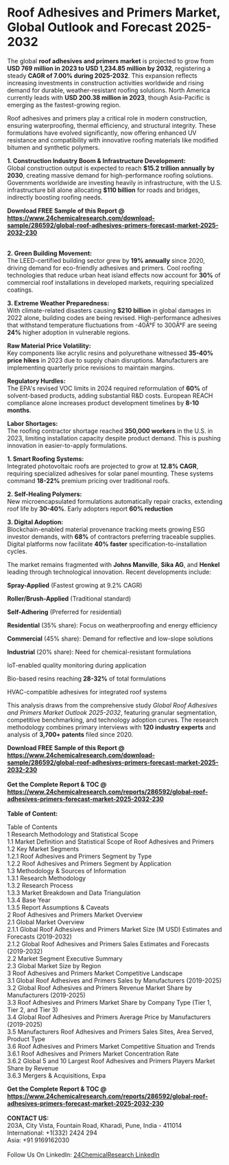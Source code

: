 <h1>Roof Adhesives and Primers Market, Global Outlook and Forecast 2025-2032</h1><p>The global <strong>roof adhesives and primers market</strong> is projected to grow from <strong>USD 769 million in 2023 to USD 1,234.85 million by 2032</strong>, registering a steady <strong>CAGR of 7.00% during 2025-2032</strong>. This expansion reflects increasing investments in construction activities worldwide and rising demand for durable, weather-resistant roofing solutions. North America currently leads with <strong>USD 200.38 million in 2023</strong>, though Asia-Pacific is emerging as the fastest-growing region.</p><p>Roof adhesives and primers play a critical role in modern construction, ensuring waterproofing, thermal efficiency, and structural integrity. These formulations have evolved significantly, now offering enhanced UV resistance and compatibility with innovative roofing materials like modified bitumen and synthetic polymers.</p><p><strong>1. Construction Industry Boom &amp; Infrastructure Development:</strong><br>
Global construction output is expected to reach <strong>$15.2 trillion annually by 2030</strong>, creating massive demand for high-performance roofing solutions. Governments worldwide are investing heavily in infrastructure, with the U.S. infrastructure bill alone allocating <strong>$110 billion</strong> for roads and bridges, indirectly boosting roofing needs.</p><div><b>Download FREE Sample of this Report @ 
            <a href="https://www.24chemicalresearch.com/download-sample/286592/global-roof-adhesives-primers-forecast-market-2025-2032-230">
            https://www.24chemicalresearch.com/download-sample/286592/global-roof-adhesives-primers-forecast-market-2025-2032-230</a></b></div><br><p><strong>2. Green Building Movement:</strong><br>
The LEED-certified building sector grew by <strong>19% annually</strong> since 2020, driving demand for eco-friendly adhesives and primers. Cool roofing technologies that reduce urban heat island effects now account for <strong>30%</strong> of commercial roof installations in developed markets, requiring specialized coatings.</p><p><strong>3. Extreme Weather Preparedness:</strong><br>
With climate-related disasters causing <strong>$210 billion</strong> in global damages in 2022 alone, building codes are being revised. High-performance adhesives that withstand temperature fluctuations from -40Â°F to 300Â°F are seeing <strong>24%</strong> higher adoption in vulnerable regions.</p><p><strong>Raw Material Price Volatility:</strong><br>
Key components like acrylic resins and polyurethane witnessed <strong>35-40% price hikes</strong> in 2023 due to supply chain disruptions. Manufacturers are implementing quarterly price revisions to maintain margins.</p><p><strong>Regulatory Hurdles:</strong><br>
The EPA's revised VOC limits in 2024 required reformulation of <strong>60%</strong> of solvent-based products, adding substantial R&amp;D costs. European REACH compliance alone increases product development timelines by <strong>8-10 months</strong>.</p><p><strong>Labor Shortages:</strong><br>
The roofing contractor shortage reached <strong>350,000 workers</strong> in the U.S. in 2023, limiting installation capacity despite product demand. This is pushing innovation in easier-to-apply formulations.</p><p><strong>1. Smart Roofing Systems:</strong><br>
Integrated photovoltaic roofs are projected to grow at <strong>12.8% CAGR</strong>, requiring specialized adhesives for solar panel mounting. These systems command <strong>18-22%</strong> premium pricing over traditional roofs.</p><p><strong>2. Self-Healing Polymers:</strong><br>
New microencapsulated formulations automatically repair cracks, extending roof life by <strong>30-40%</strong>. Early adopters report <strong>60% reduction</strong>

</p><p><strong>3. Digital Adoption:</strong><br>
Blockchain-enabled material provenance tracking meets growing ESG investor demands, with <strong>68%</strong> of contractors preferring traceable supplies. Digital platforms now facilitate <strong>40% faster</strong> specification-to-installation cycles.</p><p>The market remains fragmented with <strong>Johns Manville</strong>, <strong>Sika AG</strong>, and <strong>Henkel</strong> leading through technological innovation. Recent developments include:</p><p><strong>Spray-Applied</strong> (Fastest growing at 9.2% CAGR)</p><p><strong>Roller/Brush-Applied</strong> (Traditional standard)</p><p><strong>Self-Adhering</strong> (Preferred for residential)</p><p><strong>Residential</strong> (35% share): Focus on weatherproofing and energy efficiency</p><p><strong>Commercial</strong> (45% share): Demand for reflective and low-slope solutions</p><p><strong>Industrial</strong> (20% share): Need for chemical-resistant formulations</p><p>IoT-enabled quality monitoring during application</p><p>Bio-based resins reaching <strong>28-32%</strong> of total formulations</p><p>HVAC-compatible adhesives for integrated roof systems</p><p>This analysis draws from the comprehensive study <em>Global Roof Adhesives and Primers Market Outlook 2025-2032</em>, featuring granular segmentation, competitive benchmarking, and technology adoption curves. The research methodology combines primary interviews with <strong>120 industry experts</strong> and analysis of <strong>3,700+ patents</strong> filed since 2020.</p><div><b>Download FREE Sample of this Report @ 
            <a href="https://www.24chemicalresearch.com/download-sample/286592/global-roof-adhesives-primers-forecast-market-2025-2032-230">
            https://www.24chemicalresearch.com/download-sample/286592/global-roof-adhesives-primers-forecast-market-2025-2032-230</a></b></div><br><div><b>Get the Complete Report & TOC @ 
            <a href="https://www.24chemicalresearch.com/reports/286592/global-roof-adhesives-primers-forecast-market-2025-2032-230">
            https://www.24chemicalresearch.com/reports/286592/global-roof-adhesives-primers-forecast-market-2025-2032-230</a></b></div><br>
            <b>Table of Content:</b><p>Table of Contents<br />
1 Research Methodology and Statistical Scope<br />
1.1 Market Definition and Statistical Scope of Roof Adhesives and Primers<br />
1.2 Key Market Segments<br />
1.2.1 Roof Adhesives and Primers Segment by Type<br />
1.2.2 Roof Adhesives and Primers Segment by Application<br />
1.3 Methodology & Sources of Information<br />
1.3.1 Research Methodology<br />
1.3.2 Research Process<br />
1.3.3 Market Breakdown and Data Triangulation<br />
1.3.4 Base Year<br />
1.3.5 Report Assumptions & Caveats<br />
2 Roof Adhesives and Primers Market Overview<br />
2.1 Global Market Overview<br />
2.1.1 Global Roof Adhesives and Primers Market Size (M USD) Estimates and Forecasts (2019-2032)<br />
2.1.2 Global Roof Adhesives and Primers Sales Estimates and Forecasts (2019-2032)<br />
2.2 Market Segment Executive Summary<br />
2.3 Global Market Size by Region<br />
3 Roof Adhesives and Primers Market Competitive Landscape<br />
3.1 Global Roof Adhesives and Primers Sales by Manufacturers (2019-2025)<br />
3.2 Global Roof Adhesives and Primers Revenue Market Share by Manufacturers (2019-2025)<br />
3.3 Roof Adhesives and Primers Market Share by Company Type (Tier 1, Tier 2, and Tier 3)<br />
3.4 Global Roof Adhesives and Primers Average Price by Manufacturers (2019-2025)<br />
3.5 Manufacturers Roof Adhesives and Primers Sales Sites, Area Served, Product Type<br />
3.6 Roof Adhesives and Primers Market Competitive Situation and Trends<br />
3.6.1 Roof Adhesives and Primers Market Concentration Rate<br />
3.6.2 Global 5 and 10 Largest Roof Adhesives and Primers Players Market Share by Revenue<br />
3.6.3 Mergers & Acquisitions, Expa</p><div><b>Get the Complete Report & TOC @ 
            <a href="https://www.24chemicalresearch.com/reports/286592/global-roof-adhesives-primers-forecast-market-2025-2032-230">
            https://www.24chemicalresearch.com/reports/286592/global-roof-adhesives-primers-forecast-market-2025-2032-230</a></b></div><br><b>CONTACT US:</b><br>
            203A, City Vista, Fountain Road, Kharadi, Pune, India - 411014<br>
            International: +1(332) 2424 294<br>
            Asia: +91 9169162030 <br><br>
            Follow Us On LinkedIn: <a href="https://www.linkedin.com/company/24chemicalresearch/">24ChemicalResearch LinkedIn</a>